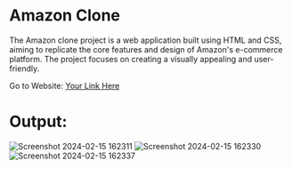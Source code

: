 # Amazon Clone
The Amazon clone project is a web application built using HTML and CSS, aiming to replicate the core features and design of Amazon's e-commerce platform. The project focuses on creating a visually appealing and user-friendly.

Go to Website: [Your Link Here](file:///C:/Users/ARYAN%20KUMAR/OneDrive/Documents/Classroom/Amazon%20clone/index.html) 

# Output:

![Screenshot 2024-02-15 162311](https://github.com/aryankumar120/Amazon_Clone/assets/134778655/33689f25-b832-4ae6-95cd-27adc5b45df8)
![Screenshot 2024-02-15 162330](https://github.com/aryankumar120/Amazon_Clone/assets/134778655/69d456f6-2fde-4828-88d6-e501181b8510)
![Screenshot 2024-02-15 162337](https://github.com/aryankumar120/Amazon_Clone/assets/134778655/80717721-f00c-475c-907c-755cb9826144)



